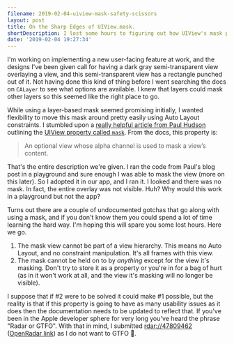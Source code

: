 ```yaml
---
filename: 2019-02-04-uiview-mask-safety-scissors
layout: post
title: On the Sharp Edges of UIView.mask.
shortDescription: I lost some hours to figuring out how UIView's mask property works. Hopefully this will save you some time if you come across that property as well.
date: '2019-02-04 19:27:34'
---
```

I'm working on implementing a new user-facing feature at work, and the designs I've been given call for having a dark gray semi-transparent view overlaying a view, and this semi-transparent view has a rectangle punched out of it. Not having done this kind of thing before I went searching the docs on `CALayer` to see what options are available. I knew that layers could mask other layers so this seemed like the right place to go.

While using a layer-based mask seemed promising initially, I wanted flexibility to move this mask around pretty easily using Auto Layout constraints. I stumbled upon a [really helpful article from Paul Hudson](https://www.hackingwithswift.com/example-code/uikit/how-to-mask-one-uiview-using-another-uiview) outlining the [UIView property called `mask`](https://developer.apple.com/documentation/uikit/uiview/1622557-mask). From the docs, this property is:

> An optional view whose alpha channel is used to mask a view’s content.

That's the entire description we're given. I ran the code from Paul's blog post in a playground and sure enough I was able to mask the view (more on this later). So I adopted it in our app, and I ran it. I looked and there was no mask. In fact, the entire overlay was not visible. Huh? Why would this work in a playground but not the app?

Turns out there are a couple of undocumented gotchas that go along with using a mask, and if you don't know them you could spend a lot of time learning the hard way. I'm hoping this will spare you some lost hours. Here we go.

1. The mask view cannot be part of a view hierarchy. This means no Auto Layout, and no constraint manipulation. It's all frames with this view.
2. The mask cannot be held on to by _anything_ except for the view it's masking. Don't try to store it as a property or you're in for a bag of hurt (as in it won't work at all, and the view it's masking will no longer be visible).

I suppose that if #2 were to be solved it could make #1 possible, but the reality is that if this property is going to have as many usability issues as it does then the documentation needs to be updated to reflect that. If you've been in the Apple developer sphere for very long you've heard the phrase "Radar or GTFO". With that in mind, I submitted [rdar://47809462](rdar://47809462) ([OpenRadar link](http://www.openradar.me/radar?id=6100860425732096)) as I do not want to GTFO 🙂.
